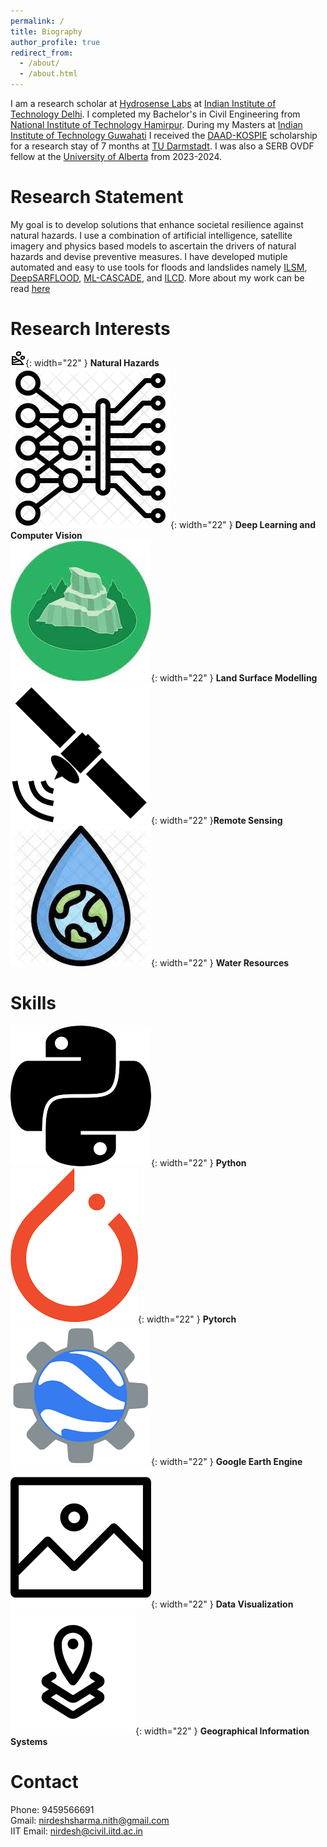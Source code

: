 ```yaml
---
permalink: /
title: Biography
author_profile: true
redirect_from: 
  - /about/
  - /about.html
---
```


I am a research scholar at [Hydrosense Labs](https://hydrosense.iitd.ac.in/team/) at [Indian Institute of Technology Delhi](https://iitd.ac.in). I completed my Bachelor's in Civil Engineering from [National Institute of Technology Hamirpur](https://nith.ac.in). During my  Masters at [Indian Institute of Technology Guwahati](https://iitg.ac.in) I received the [DAAD-KOSPIE](https://www2.daad.de/deutschland/stipendium/datenbank/en/21148-scholarship-database/?detail=57504697)  scholarship for a research stay of 7 months at [TU Darmstadt](https://www.tu-darmstadt.de/index.en.jsp). I was also a SERB OVDF fellow at the [University of Alberta](https://www.ualberta.ca/index.html) from 2023-2024.

# Research Statement
My goal is to develop solutions that enhance societal resilience against natural hazards. I use a combination of artificial intelligence, satellite imagery and physics based models to ascertain the drivers of natural hazards and devise preventive measures. I have developed mutiple automated and easy to use tools for floods and  landslides namely [ILSM](https://nirdesh-sharma.github.io/publication/ILSM), [DeepSARFLOOD](https://nirdesh-sharma.github.io/publication/DSF), [ML-CASCADE](https://nirdesh-sharma.github.io/publication/ML-CASCADE), and [ILCD](https://nirdesh-sharma.github.io/publication/ML-CASCADE).  More about my work can be read [here](https://nirdesh-sharma.github.io/publications/)

Research Interests
======

![ls](icons/ls.png){: width="22" }      <b>Natural Hazards</b>         
![ls](icons/dl.png){: width="22" }
<b>Deep Learning and Computer Vision</b>   
![ls](icons/lsm.jpeg){: width="22" } <b>Land Surface Modelling</b>     
![ls](icons/remote.png){: width="22" }<b>Remote Sensing</b>   
![ls](icons/wre.jpeg){: width="22" } <b>Water Resources</b>   

Skills
======
![ls](icons/py.png){: width="22" } <b>Python</b>  
![ls](icons/torch.png){: width="22" } <b>Pytorch</b>   
![ls](icons/gee.png){: width="22" } <b>Google Earth Engine</b>  
![ls](icons/ph.png){: width="22" } <b>Data Visualization</b>  
![ls](icons/gis.png){: width="22" } <b>Geographical Information Systems</b> 

Contact
======

Phone: 9459566691  
Gmail: nirdeshsharma.nith@gmail.com  
IIT Email: nirdesh@civil.iitd.ac.in  
